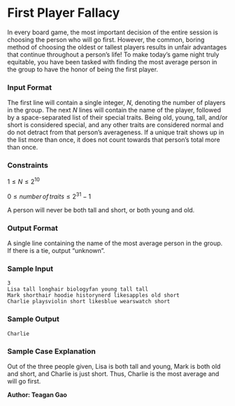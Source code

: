 # First Player Fallacy

In every board game, the most important decision of the entire session is choosing the person who will go first. However, the common, boring method of choosing the oldest or tallest players results in unfair advantages that continue throughout a person’s life! To make today’s game night truly equitable, you have been tasked with finding the most average person in the group to have the honor of being the first player. 

### Input Format

The first line will contain a single integer, $N$, denoting the number of players in the group. 
The next $N$ lines will contain the name of the player, followed by a space-separated list of their special traits. Being old, young, tall, and/or short is considered special, and any other traits are considered normal and do not detract from that person’s averageness. If a unique trait shows up in the list more than once, it does not count towards that person’s total more than once.

### Constraints

$1 \leq N \leq 2^{10}$

$0 \leq number\,of\,traits \leq 2^{31}-1$

A person will never be both tall and short, or both young and old.

### Output Format

A single line containing the name of the most average person in the group. If there is a tie, output “unknown”. 

### Sample Input 
```
3
Lisa tall longhair biologyfan young tall tall 
Mark shorthair hoodie historynerd likesapples old short
Charlie playsviolin short likesblue wearswatch short
```

### Sample Output
```
Charlie
```

### Sample Case Explanation

Out of the three people given, Lisa is both tall and young, Mark is both old and short, and Charlie is just short. Thus, Charlie is the most average and will go first. 

**Author: Teagan Gao**
